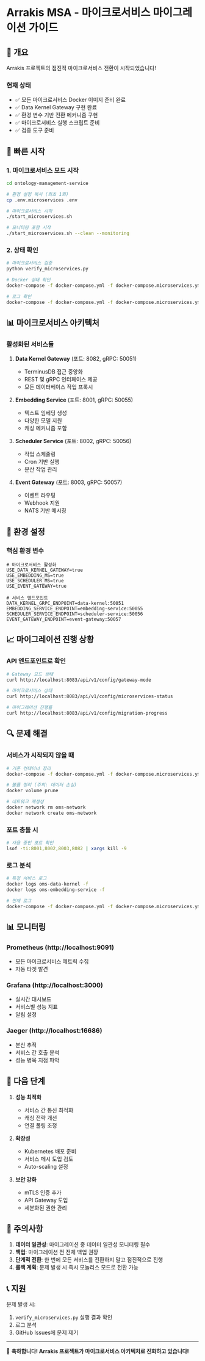 # Arrakis MSA - 마이크로서비스 마이그레이션 가이드

## 📌 개요

Arrakis 프로젝트의 점진적 마이크로서비스 전환이 시작되었습니다!

### 현재 상태
- ✅ 모든 마이크로서비스 Docker 이미지 준비 완료
- ✅ Data Kernel Gateway 구현 완료
- ✅ 환경 변수 기반 전환 메커니즘 구현
- ✅ 마이크로서비스 실행 스크립트 준비
- ✅ 검증 도구 준비

## 🚀 빠른 시작

### 1. 마이크로서비스 모드 시작
```bash
cd ontology-management-service

# 환경 설정 복사 (최초 1회)
cp .env.microservices .env

# 마이크로서비스 시작
./start_microservices.sh

# 모니터링 포함 시작
./start_microservices.sh --clean --monitoring
```

### 2. 상태 확인
```bash
# 마이크로서비스 검증
python verify_microservices.py

# Docker 상태 확인
docker-compose -f docker-compose.yml -f docker-compose.microservices.yml ps

# 로그 확인
docker-compose -f docker-compose.yml -f docker-compose.microservices.yml logs -f
```

## 📊 마이크로서비스 아키텍처

### 활성화된 서비스들

1. **Data Kernel Gateway** (포트: 8082, gRPC: 50051)
   - TerminusDB 접근 중앙화
   - REST 및 gRPC 인터페이스 제공
   - 모든 데이터베이스 작업 프록시

2. **Embedding Service** (포트: 8001, gRPC: 50055)
   - 텍스트 임베딩 생성
   - 다양한 모델 지원
   - 캐싱 메커니즘 포함

3. **Scheduler Service** (포트: 8002, gRPC: 50056)
   - 작업 스케줄링
   - Cron 기반 실행
   - 분산 작업 관리

4. **Event Gateway** (포트: 8003, gRPC: 50057)
   - 이벤트 라우팅
   - Webhook 지원
   - NATS 기반 메시징

## 🔧 환경 설정

### 핵심 환경 변수

```env
# 마이크로서비스 활성화
USE_DATA_KERNEL_GATEWAY=true
USE_EMBEDDING_MS=true
USE_SCHEDULER_MS=true
USE_EVENT_GATEWAY=true

# 서비스 엔드포인트
DATA_KERNEL_GRPC_ENDPOINT=data-kernel:50051
EMBEDDING_SERVICE_ENDPOINT=embedding-service:50055
SCHEDULER_SERVICE_ENDPOINT=scheduler-service:50056
EVENT_GATEWAY_ENDPOINT=event-gateway:50057
```

## 📈 마이그레이션 진행 상황

### API 엔드포인트로 확인
```bash
# Gateway 모드 상태
curl http://localhost:8083/api/v1/config/gateway-mode

# 마이크로서비스 상태
curl http://localhost:8083/api/v1/config/microservices-status

# 마이그레이션 진행률
curl http://localhost:8083/api/v1/config/migration-progress
```

## 🔍 문제 해결

### 서비스가 시작되지 않을 때
```bash
# 기존 컨테이너 정리
docker-compose -f docker-compose.yml -f docker-compose.microservices.yml down

# 볼륨 정리 (주의: 데이터 손실)
docker volume prune

# 네트워크 재생성
docker network rm oms-network
docker network create oms-network
```

### 포트 충돌 시
```bash
# 사용 중인 포트 확인
lsof -ti:8001,8002,8003,8082 | xargs kill -9
```

### 로그 분석
```bash
# 특정 서비스 로그
docker logs oms-data-kernel -f
docker logs oms-embedding-service -f

# 전체 로그
docker-compose -f docker-compose.yml -f docker-compose.microservices.yml logs -f
```

## 📊 모니터링

### Prometheus (http://localhost:9091)
- 모든 마이크로서비스 메트릭 수집
- 자동 타겟 발견

### Grafana (http://localhost:3000)
- 실시간 대시보드
- 서비스별 성능 지표
- 알림 설정

### Jaeger (http://localhost:16686)
- 분산 추적
- 서비스 간 호출 분석
- 성능 병목 지점 파악

## 🎯 다음 단계

1. **성능 최적화**
   - 서비스 간 통신 최적화
   - 캐싱 전략 개선
   - 연결 풀링 조정

2. **확장성**
   - Kubernetes 배포 준비
   - 서비스 메시 도입 검토
   - Auto-scaling 설정

3. **보안 강화**
   - mTLS 인증 추가
   - API Gateway 도입
   - 세분화된 권한 관리

## 🚨 주의사항

1. **데이터 일관성**: 마이그레이션 중 데이터 일관성 모니터링 필수
2. **백업**: 마이그레이션 전 전체 백업 권장
3. **단계적 전환**: 한 번에 모든 서비스를 전환하지 말고 점진적으로 진행
4. **롤백 계획**: 문제 발생 시 즉시 모놀리스 모드로 전환 가능

## 📞 지원

문제 발생 시:
1. `verify_microservices.py` 실행 결과 확인
2. 로그 분석
3. GitHub Issues에 문제 제기

---

🎉 **축하합니다! Arrakis 프로젝트가 마이크로서비스 아키텍처로 진화하고 있습니다!**